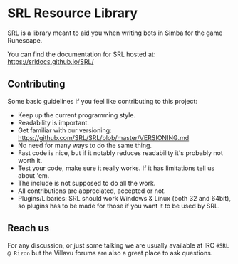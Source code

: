 SRL Resource Library
=====================
SRL is a library meant to aid you when writing bots in Simba for the game Runescape.

You can find the documentation for SRL hosted at:
https://srldocs.github.io/SRL/


Contributing
-------------
Some basic guidelines if you feel like contributing to this project:

- Keep up the current programming style.
- Readability is important.  
- Get familiar with our versioning: https://github.com/SRL/SRL/blob/master/VERSIONING.md
- No need for many ways to do the same thing.
- Fast code is nice, but if it notably reduces readability it's probably not worth it.
- Test your code, make sure it really works. If it has limitations tell us about 'em.
- The include is not supposed to do all the work.
- All contributions are appreciated, accepted or not.
- Plugins/Libaries: SRL should work Windows & Linux (both 32 and 64bit), so plugins has to be 
  made for those if you want it to be used by SRL.


Reach us
---------
For any discussion, or just some talking we are usually available at IRC `#SRL @ Rizon` but the Villavu forums are also a great place to ask questions.